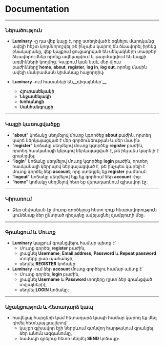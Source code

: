 # Documentation 
___

### Ներածություն

* __Luminary__ -ը դա վեբ կայք է, որը ստեղծված է 
 օգնելու մարդկանց ավելի հեշտ կողմնորոշվել թե ինչպես կարող են ձևավորել իրենց բնակարանը,
 վեբ կայքում ցուցադրված են սենյակների տարբեր ձևավորումներ
 որոնք ավելացվում և թարմացվում են կայքի ադմինների կողմից։
Կայքում կան նաև մեր մյուս բաժինները՝__home__, __about__, __register__, __log in__,
__log out__, որոնց մասին ավելի մանրամասն կիմանաք հաջորդիվ։

* __Luminary__ ֊ում  հասանելի են__դիզայններ`__
    * __Հյուրասենյակի__
    * __Ննջասենյակի__
    * __Խոհանոցի__
    * __Սանհանգույցի__



___
### Կայքի կառուցվածքը
* "__about__" կոճակը սեղմելով մուտք կգործեք __about__ 
բաժին, որտեղ կարճ ներկայացված է մեր գործունեության
և մեր մասին։
* "__register__" կոճակը սեղմելով մուտք կգործեք __register__ 
բաժին, որտեղ հասկանալի կերպով ներկայացված է, թե 
ինչպես կարելի է գրանցվել։
* "__login__" կոճակը սեղմելով մուտք կգործեք __login__ 
բաժին, որտեղ հասկանալի կերրպով ներկայացված է, թե
ինչպես կարելի է մուտք գործել ձեր __account__, որը ստեղցել եք
__register__ բաժնում:
* "__logout__" կոճակը սեղմելով ելք եք գործում ձեր __account__ -ից։
* "__home__" կոճակը սեղմելով հետ եք վերադառնում գլխավոր էջ։
___
### Կիրառում

* Ձեր սեփական էջ մուտք գործելուց հետո 
 դուք հնարավորություն կունենաք ձեր ընտրած դիզայնը ավելացնել զամբյուղի մեջ։
___
### Գրանցում և Մուտք

* __Luminary__ կայքում գրանցվելու համար պետք է՝
  * Մուտք գործել __register__ բաժին,
  * լրացնել __Username__, __Email address__, __Password__ և
  __Repeat password__ տողերը ըստ պահանջի,
  * սեղմել __REGISTER__ կոճակը։
* __Luminary__ -ում ձեր __account__ մուտք գործելու համար պետք է՝
  * Մուտք գործել __login__ բաժին,
  * լրացնել __Username__ և __Password__ տողերը (ըստ
  ձեր գրանցված տվյալների),
  * սեղմել __LOGIN__ կոճակը։
___
### Աջակցություն և Հետադարձ կապ

* հավելյալ հարցերի կամ հետադարձ կապի համար կարող եք մեզ դիմել հետևյալ քայլերով՝
  * կայքի գլխավոր էջի ներքևում գտնվող հարթակում
  գրանցել ձեր անուն ազգանունը,
  * նամակի գրելուց հետո սեղմել __SEND__ կոճակը։